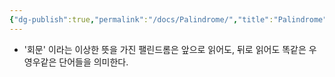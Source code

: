 ```yaml
---
{"dg-publish":true,"permalink":"/docs/Palindrome/","title":"Palindrome"}
---
```


- '회문' 이라는 이상한 뜻을 가진 팰린드롬은 앞으로 읽어도, 뒤로 읽어도 똑같은 우영우같은 단어들을 의미한다.
